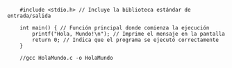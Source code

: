         #include <stdio.h> // Incluye la biblioteca estándar de entrada/salida

        int main() { // Función principal donde comienza la ejecución
            printf("Hola, Mundo!\n"); // Imprime el mensaje en la pantalla
            return 0; // Indica que el programa se ejecutó correctamente
        }

        //gcc HolaMundo.c -o HolaMundo
